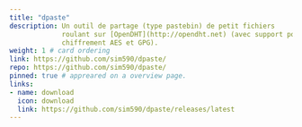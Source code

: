 ```yaml
---
title: "dpaste"
description: Un outil de partage (type pastebin) de petit fichiers
             roulant sur [OpenDHT](http://opendht.net) (avec support pour
             chiffrement AES et GPG).
weight: 1 # card ordering
link: https://github.com/sim590/dpaste/
repo: https://github.com/sim590/dpaste/
pinned: true # appreared on a overview page.
links:
- name: download
  icon: download
  link: https://github.com/sim590/dpaste/releases/latest
---
```

